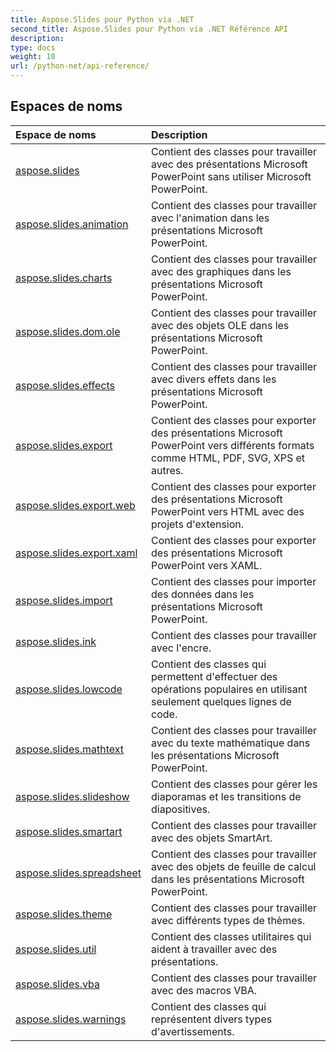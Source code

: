 ```yaml
---
title: Aspose.Slides pour Python via .NET
second_title: Aspose.Slides pour Python via .NET Référence API
description: 
type: docs
weight: 10
url: /python-net/api-reference/
---
```


## Espaces de noms
| Espace de noms | Description |
| :- | :- |
|[aspose.slides](/slides/python-net/api-reference/aspose.slides/)|Contient des classes pour travailler avec des présentations Microsoft PowerPoint sans utiliser Microsoft PowerPoint.|
|[aspose.slides.animation](/slides/python-net/api-reference/aspose.slides.animation/)|Contient des classes pour travailler avec l'animation dans les présentations Microsoft PowerPoint.|
|[aspose.slides.charts](/slides/python-net/api-reference/aspose.slides.charts/)|Contient des classes pour travailler avec des graphiques dans les présentations Microsoft PowerPoint.|
|[aspose.slides.dom.ole](/slides/python-net/api-reference/aspose.slides.dom.ole/)|Contient des classes pour travailler avec des objets OLE dans les présentations Microsoft PowerPoint.|
|[aspose.slides.effects](/slides/python-net/api-reference/aspose.slides.effects/)|Contient des classes pour travailler avec divers effets dans les présentations Microsoft PowerPoint.|
|[aspose.slides.export](/slides/python-net/api-reference/aspose.slides.export/)|Contient des classes pour exporter des présentations Microsoft PowerPoint vers différents formats comme HTML, PDF, SVG, XPS et autres.|
|[aspose.slides.export.web](/slides/python-net/api-reference/aspose.slides.export.web/)|Contient des classes pour exporter des présentations Microsoft PowerPoint vers HTML avec des projets d'extension.|
|[aspose.slides.export.xaml](/slides/python-net/api-reference/aspose.slides.export.xaml/)|Contient des classes pour exporter des présentations Microsoft PowerPoint vers XAML.|
|[aspose.slides.import](/slides/python-net/api-reference/aspose.slides.import/)|Contient des classes pour importer des données dans les présentations Microsoft PowerPoint.|
|[aspose.slides.ink](/slides/python-net/api-reference/aspose.slides.ink/)|Contient des classes pour travailler avec l'encre.|
|[aspose.slides.lowcode](/slides/python-net/api-reference/aspose.slides.lowcode/)|Contient des classes qui permettent d'effectuer des opérations populaires en utilisant seulement quelques lignes de code.|
|[aspose.slides.mathtext](/slides/python-net/api-reference/aspose.slides.mathtext/)|Contient des classes pour travailler avec du texte mathématique dans les présentations Microsoft PowerPoint.|
|[aspose.slides.slideshow](/slides/python-net/api-reference/aspose.slides.slideshow/)|Contient des classes pour gérer les diaporamas et les transitions de diapositives.|
|[aspose.slides.smartart](/slides/python-net/api-reference/aspose.slides.smartart/)|Contient des classes pour travailler avec des objets SmartArt.|
|[aspose.slides.spreadsheet](/slides/python-net/api-reference/aspose.slides.spreadsheet/)|Contient des classes pour travailler avec des objets de feuille de calcul dans les présentations Microsoft PowerPoint.|
|[aspose.slides.theme](/slides/python-net/api-reference/aspose.slides.theme/)|Contient des classes pour travailler avec différents types de thèmes.|
|[aspose.slides.util](/slides/python-net/api-reference/aspose.slides.util/)|Contient des classes utilitaires qui aident à travailler avec des présentations.|
|[aspose.slides.vba](/slides/python-net/api-reference/aspose.slides.vba/)|Contient des classes pour travailler avec des macros VBA.|
|[aspose.slides.warnings](/slides/python-net/api-reference/aspose.slides.warnings/)|Contient des classes qui représentent divers types d'avertissements.|